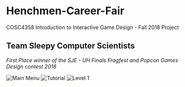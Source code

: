 # Henchmen-Career-Fair
COSC4358 Introduction to Interactive Game Design - Fall 2018 Project

## Team Sleepy Computer Scientists

*First Place winner of the SJE - UH Finals Fragfest and Popcon Games Design contest 2018*

![Main Menu](https://imgur.com/PtZ3W6M)
![Tutorial](https://imgur.com/w4FMbOx)
![Level 1](https://imgur.com/CHmG2EC)

